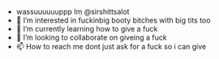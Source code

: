 - wassuuuuuuppp Im @sirshittsalot
- 👀 I’m interested in fuckinbig booty bitches with big tits too
- 🌱 I’m currently learning how to give a fuck
- 💞️ I’m looking to collaborate on giveing a fuck
- 📫 How to reach me dont just ask for a fuck so i can give

<!---
sirshittsalot/sirshittsalot is a ✨ special ✨ repository because its `README.md` (this file) appears on your GitHub profile.
You can click the Preview link to take a look at your changes.
--->
